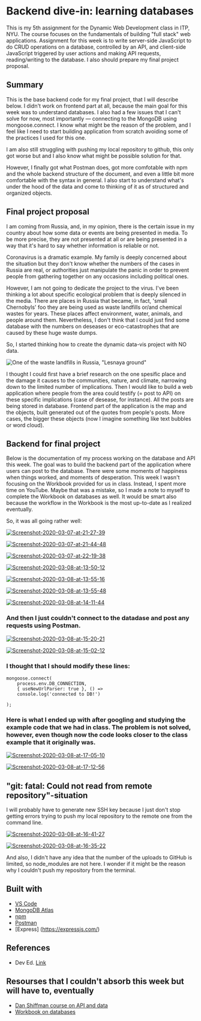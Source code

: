 # Backend dive-in: learning databases 

This is my 5th assignment for the Dynamic Web Development class in ITP, NYU. The course focuses on the fundamentals of building "full stack" web applications. 
Assignment for this week is to write server-side JavaScript to do CRUD operations on a database, controlled by an API, and client-side JavaScript triggered by user actions and making API requests, reading/writing to the database.
I also should prepare my final project proposal.

## Summary

This is the base backend code for my final project, that I will describe below. I didn't work on frontend part at all, because the main goal for this week was to understand databases.
I also had a few issues that I can't solve for now, most importantly — connecting to the MongoDB using mongoose.connect. I know what might be the reason of the problem, and I feel like I need to start building application from scratch avoiding some of the practices I used for this one.

I am also still struggling with pushing my local repository to github, this only got worse but and I also know what might be possible solution for that.

However, I finally got what Postman does, got more comfotable with npm and the whole backend structure of the document, and even a little bit more comfortable with the syntax in general. 
I also start to understand what's under the hood of the data and come to thinking of it as of structured and organized objects.


## Final project proposal

I am coming from Russia, and, in my opinion, there is the certain issue in my country about how some data or events are being presented in media. To be more precise, they are not presented at all or are being presented in a way that it's hard to say whether information is reliable or not.

Coronavirus is a dramatic example. My family is deeply concerned about the situation but they don't know whether the numbers of the cases in Russia are real, or authorities just manipulate the panic in order to prevent people from gathering together on any occasions including political ones.

However, I am not going to dedicate the project to the virus. I've been thinking a lot about specific ecological problem that is deeply silenced in the media.
There are places in Russia that became, in fact, 'small Chernobyls' foo they are being used as waste landfills or/and chemical wastes for years.
These places affect environment, water, animals, and people around them. Nevertheless, I don't think that I could just find some database with the numbers on deseases or eco-catastrophes that are caused by these huge waste dumps.

So, I started thinking how to create the dynamic data-vis project with NO data.

![One of the waste landfills in Russia, "Lesnaya ground" ](https://habrastorage.org/webt/ix/4n/qy/ix4nqy1xknkxavylgzgetfmy2r0.jpeg)

I thought I could first have a brief research on the one spesific place and the damage it causes to the communities, nature, and climate, narrowing down to the limited number of implications. 
Then I would like to build a web application where people from the area could testify (= post to API) on these specific implications (case of desease, for instance). 
All the posts are being stored in database. 
Frontend part of the application is the map and the objects, built generated out of the quotes from people's posts. More cases, the bigger these objects (now I imagine something like text bubbles or word cloud).

## Backend for final project

Below is the documentation of my process working on the database and API this week. The goal was to build the backend part of the application where users can post to the database.
There were some moments of happiness when things worked, and moments of desperation. This week I wasn't focusing on the Workbook provided for us in class. Instead, I spent more time on YouTube. Maybe that was a mistake, so I made a note to myself to complete the Workbook on databases as well.
It would be smart also because the workflow in the Workbook is the most up-to-date as I realized eventually.

So, it was all going rather well:

<a href="https://imgbb.com/"><img src="https://i.ibb.co/mTsgP88/Screenshot-2020-03-07-at-21-27-39.png" alt="Screenshot-2020-03-07-at-21-27-39" border="0"></a>

<a href="https://imgbb.com/"><img src="https://i.ibb.co/1vz1WZ6/Screenshot-2020-03-07-at-21-44-48.png" alt="Screenshot-2020-03-07-at-21-44-48" border="0"></a>

<a href="https://imgbb.com/"><img src="https://i.ibb.co/2jhZdsR/Screenshot-2020-03-07-at-22-19-38.png" alt="Screenshot-2020-03-07-at-22-19-38" border="0"></a>

<a href="https://imgbb.com/"><img src="https://i.ibb.co/k8SWTM4/Screenshot-2020-03-08-at-13-50-12.png" alt="Screenshot-2020-03-08-at-13-50-12" border="0"></a>

<a href="https://imgbb.com/"><img src="https://i.ibb.co/s2Z7Brr/Screenshot-2020-03-08-at-13-55-16.png" alt="Screenshot-2020-03-08-at-13-55-16" border="0"></a>

<a href="https://imgbb.com/"><img src="https://i.ibb.co/d6BPXSt/Screenshot-2020-03-08-at-13-55-48.png" alt="Screenshot-2020-03-08-at-13-55-48" border="0"></a>

<a href="https://ibb.co/GQr6sDg"><img src="https://i.ibb.co/XxGQyPm/Screenshot-2020-03-08-at-14-11-44.png" alt="Screenshot-2020-03-08-at-14-11-44" border="0"></a>



### And then I just couldn't connect to the datadase and post any requests using Postman.


<a href="https://ibb.co/s9v1s6K"><img src="https://i.ibb.co/whNQpwS/Screenshot-2020-03-08-at-15-20-21.png" alt="Screenshot-2020-03-08-at-15-20-21" border="0"></a>

<a href="https://ibb.co/ryyT93X"><img src="https://i.ibb.co/s33k7CX/Screenshot-2020-03-08-at-15-02-12.png" alt="Screenshot-2020-03-08-at-15-02-12" border="0"></a>



### I thought that I should modify these lines:

```//Connect To DB
mongoose.connect(
    process.env.DB_CONNECTION,
    { useNewUrlParser: true }, () => 
    console.log('connected to DB!')

);
```

### Here is what I ended up with after googling and studying the example code that we had in class. The problem is not solved, however, even though now the code looks closer to the class example that it originally was.

<a href="https://ibb.co/gFnbX2F"><img src="https://i.ibb.co/84hnRC4/Screenshot-2020-03-08-at-17-05-10.png" alt="Screenshot-2020-03-08-at-17-05-10" border="0"></a>

<a href="https://imgbb.com/"><img src="https://i.ibb.co/r0GkJpV/Screenshot-2020-03-08-at-17-12-56.png" alt="Screenshot-2020-03-08-at-17-12-56" border="0"></a>

## "git: fatal: Could not read from remote repository"-situation

I will probably have to generate new SSH key because I just don't stop getting errors trying to push my local repository to the remote one from the command line.

<a href="https://imgbb.com/"><img src="https://i.ibb.co/CJmMycZ/Screenshot-2020-03-08-at-16-41-27.png" alt="Screenshot-2020-03-08-at-16-41-27" border="0"></a>

<a href="https://ibb.co/g9YFjGf"><img src="https://i.ibb.co/wgtr0TP/Screenshot-2020-03-08-at-16-35-22.png" alt="Screenshot-2020-03-08-at-16-35-22" border="0"></a>

And also, I didn't have any idea that the number of the uploads to GitHub is limited, so node_modules are not here. I wonder if it might be the reason why I couldn't push my repository from the terminal.


## Built with

* [VS Code](https://code.visualstudio.com/)
* [MongoDB Atlas](https://cloud.mongodb.com/)
* [npm](https://www.npmjs.com/)
* [Postman](https://www.postman.com/)
* [Express] (https://expressjs.com/)

## References

* Dev Ed. [Link](https://www.youtube.com/watch?v=vjf774RKrLc)

## Resourses that I couldn't absorb this week but will have to, eventually

* [Dan Shiffman course on API and data](https://www.youtube.com/playlist?list=PLRqwX-V7Uu6YxDKpFzf_2D84p0cyk4T7X)
* [Workbook on databases](https://github.com/itp-dwd/databases-workbook)

